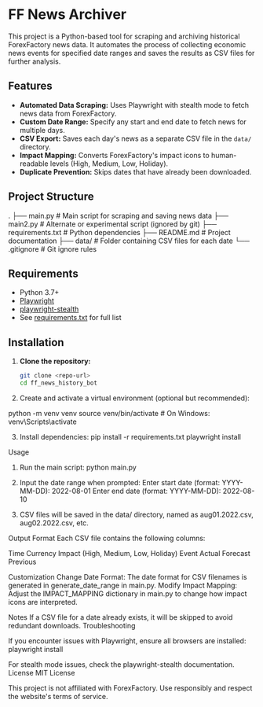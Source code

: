 # FF News Archiver

This project is a Python-based tool for scraping and archiving historical ForexFactory news data. It automates the process of collecting economic news events for specified date ranges and saves the results as CSV files for further analysis.

## Features

- **Automated Data Scraping:** Uses Playwright with stealth mode to fetch news data from ForexFactory.
- **Custom Date Range:** Specify any start and end date to fetch news for multiple days.
- **CSV Export:** Saves each day's news as a separate CSV file in the `data/` directory.
- **Impact Mapping:** Converts ForexFactory's impact icons to human-readable levels (High, Medium, Low, Holiday).
- **Duplicate Prevention:** Skips dates that have already been downloaded.

## Project Structure

. ├── main.py # Main script for scraping and saving news data ├── main2.py # Alternate or experimental script (ignored by git) ├── requirements.txt # Python dependencies ├── README.md # Project documentation ├── data/ # Folder containing CSV files for each date └── .gitignore # Git ignore rules

## Requirements

- Python 3.7+
- [Playwright](https://playwright.dev/python/)
- [playwright-stealth](https://github.com/AtuboDad/playwright-stealth)
- See [requirements.txt](requirements.txt) for full list

## Installation

1. **Clone the repository:**

   ```sh
   git clone <repo-url>
   cd ff_news_history_bot

   ```

2. Create and activate a virtual environment (optional but recommended):

python -m venv venv
source venv/bin/activate # On Windows: venv\Scripts\activate

3. Install dependencies:
   pip install -r requirements.txt
   playwright install

Usage

1. Run the main script:
   python main.py

2. Input the date range when prompted:
   Enter start date (format: YYYY-MM-DD): 2022-08-01
   Enter end date (format: YYYY-MM-DD): 2022-08-10

3. CSV files will be saved in the data/ directory, named as aug01.2022.csv, aug02.2022.csv, etc.

Output Format
Each CSV file contains the following columns:

Time
Currency
Impact (High, Medium, Low, Holiday)
Event
Actual
Forecast
Previous

Customization
Change Date Format: The date format for CSV filenames is generated in generate_date_range in main.py.
Modify Impact Mapping: Adjust the IMPACT_MAPPING dictionary in main.py to change how impact icons are interpreted.

Notes
If a CSV file for a date already exists, it will be skipped to avoid redundant downloads.
Troubleshooting

If you encounter issues with Playwright, ensure all browsers are installed:
playwright install

For stealth mode issues, check the playwright-stealth documentation.
License
MIT License

This project is not affiliated with ForexFactory. Use responsibly and respect the website's terms of service.
